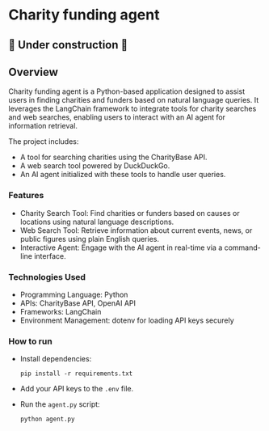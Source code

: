 # Charity funding agent

## :construction: Under construction :construction:

## Overview

Charity funding agent is a Python-based application designed to assist users in finding charities and funders based on natural language queries. It leverages the LangChain framework to integrate tools for charity searches and web searches, enabling users to interact with an AI agent for information retrieval.

The project includes:
* A tool for searching charities using the CharityBase API.
* A web search tool powered by DuckDuckGo.
* An AI agent initialized with these tools to handle user queries.

### Features

* Charity Search Tool: Find charities or funders based on causes or locations using natural language descriptions.
* Web Search Tool: Retrieve information about current events, news, or public figures using plain English queries.
* Interactive Agent: Engage with the AI agent in real-time via a command-line interface.

### Technologies Used

* Programming Language: Python
* APIs: CharityBase API, OpenAI API
* Frameworks: LangChain
* Environment Management: dotenv for loading API keys securely

### How to run

* Install dependencies:

  ```pip copy
  pip install -r requirements.txt
  ```
* Add your API keys to the `.env` file.
* Run the `agent.py` script:

  ```pip copy
  python agent.py
  ```
